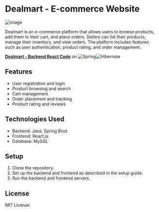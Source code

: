 # Dealmart - E-commerce Website
![image](https://github.com/user-attachments/assets/5e811d3f-6986-430a-ab31-03aedc4b3ead)


Dealmart is an e-commerce platform that allows users to browse products, add them to their cart, and place orders. Sellers can list their products, manage their inventory, and view orders. The platform includes features such as user authentication, product rating, and order management.

**[Dealmart - Backend React Code](https://github.com/lakshyakalia/dealmart)** on ![Spring](https://img.shields.io/badge/spring-%236DB33F.svg?style=for-the-badge&logo=spring&logoColor=white)![Hibernate](https://img.shields.io/badge/Hibernate-59666C?style=for-the-badge&logo=Hibernate&logoColor=white)

## Features
- User registration and login
- Product browsing and search
- Cart management
- Order placement and tracking
- Product rating and reviews

## Technologies Used
- Backend: Java, Spring Boot
- Frontend: React.js
- Database: MySQL

## Setup
1. Clone the repository.
2. Set up the backend and frontend as described in the setup guide.
3. Run the backend and frontend servers.

## License
MIT License
